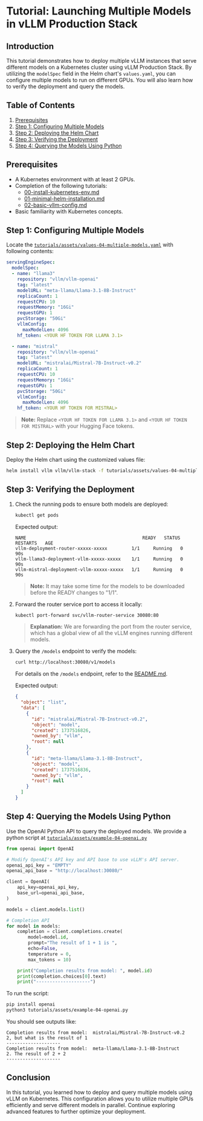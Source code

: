 # Tutorial: Launching Multiple Models in vLLM Production Stack

## Introduction

This tutorial demonstrates how to deploy multiple vLLM instances that serve different models on a Kubernetes cluster using vLLM Production Stack. By utilizing the `modelSpec` field in the Helm chart's `values.yaml`, you can configure multiple models to run on different GPUs. You will also learn how to verify the deployment and query the models.

## Table of Contents

1. [Prerequisites](#prerequisites)
2. [Step 1: Configuring Multiple Models](#step-1-configuring-multiple-models)
3. [Step 2: Deploying the Helm Chart](#step-2-deploying-the-helm-chart)
4. [Step 3: Verifying the Deployment](#step-3-verifying-the-deployment)
5. [Step 4: Querying the Models Using Python](#step-4-querying-the-models-using-python)

## Prerequisites

- A Kubernetes environment with at least 2 GPUs.
- Completion of the following tutorials:
  - [00-install-kubernetes-env.md](00-install-kubernetes-env.md)
  - [01-minimal-helm-installation.md](01-minimal-helm-installation.md)
  - [02-basic-vllm-config.md](02-basic-vllm-config.md)
- Basic familiarity with Kubernetes concepts.

## Step 1: Configuring Multiple Models

Locate the [`tutorials/assets/values-04-multiple-models.yaml`](assets/values-04-multiple-models.yaml) with following contents:

```yaml
servingEngineSpec:
  modelSpec:
  - name: "llama3"
    repository: "vllm/vllm-openai"
    tag: "latest"
    modelURL: "meta-llama/Llama-3.1-8B-Instruct"
    replicaCount: 1
    requestCPU: 10
    requestMemory: "16Gi"
    requestGPU: 1
    pvcStorage: "50Gi"
    vllmConfig:
      maxModelLen: 4096
    hf_token: <YOUR HF TOKEN FOR LLAMA 3.1>

  - name: "mistral"
    repository: "vllm/vllm-openai"
    tag: "latest"
    modelURL: "mistralai/Mistral-7B-Instruct-v0.2"
    replicaCount: 1
    requestCPU: 10
    requestMemory: "16Gi"
    requestGPU: 1
    pvcStorage: "50Gi"
    vllmConfig:
      maxModelLen: 4096
    hf_token: <YOUR HF TOKEN FOR MISTRAL>
```

> **Note:** Replace `<YOUR HF TOKEN FOR LLAMA 3.1>` and `<YOUR HF TOKEN FOR MISTRAL>` with your Hugging Face tokens.

## Step 2: Deploying the Helm Chart

Deploy the Helm chart using the customized values file:

```bash
helm install vllm vllm/vllm-stack -f tutorials/assets/values-04-multiple-models.yaml
```

## Step 3: Verifying the Deployment

1. Check the running pods to ensure both models are deployed:

   ```bash
   kubectl get pods
   ```

   Expected output:

   ```plaintext
   NAME                                           READY   STATUS    RESTARTS   AGE
   vllm-deployment-router-xxxxx-xxxxx         1/1     Running   0          90s
   vllm-llama3-deployment-vllm-xxxxx-xxxxx    1/1     Running   0          90s
   vllm-mistral-deployment-vllm-xxxxx-xxxxx   1/1     Running   0          90s
   ```

   > **Note:** It may take some time for the models to be downloaded before the READY changes to "1/1".

2. Forward the router service port to access it locally:

   ```bash
   kubectl port-forward svc/vllm-router-service 30080:80
   ```

   > **Explanation:** We are forwarding the port from the router service, which has a global view of all the vLLM engines running different models.

3. Query the `/models` endpoint to verify the models:

   ```bash
   curl http://localhost:30080/v1/models
   ```

   For details on the `/models` endpoint, refer to the [README.md](README.md).

   Expected output:

   ```json
   {
     "object": "list",
     "data": [
       {
         "id": "mistralai/Mistral-7B-Instruct-v0.2",
         "object": "model",
         "created": 1737516826,
         "owned_by": "vllm",
         "root": null
       },
       {
         "id": "meta-llama/Llama-3.1-8B-Instruct",
         "object": "model",
         "created": 1737516836,
         "owned_by": "vllm",
         "root": null
       }
     ]
   }
   ```

## Step 4: Querying the Models Using Python

Use the OpenAI Python API to query the deployed models. We provide a python script at [`tutorials/assets/example-04-openai.py`](assets/example-04-openai.py)

```python
from openai import OpenAI

# Modify OpenAI's API key and API base to use vLLM's API server.
openai_api_key = "EMPTY"
openai_api_base = "http://localhost:30080/"

client = OpenAI(
    api_key=openai_api_key,
    base_url=openai_api_base,
)

models = client.models.list()

# Completion API
for model in models:
    completion = client.completions.create(
        model=model.id,
        prompt="The result of 1 + 1 is ",
        echo=False,
        temperature = 0,
        max_tokens = 10)

    print("Completion results from model: ", model.id)
    print(completion.choices[0].text)
    print("--------------------")

```

To run the script:

```bash
pip install openai
python3 tutorials/assets/example-04-openai.py
```

You should see outputs like:

```plaintext
Completion results from model:  mistralai/Mistral-7B-Instruct-v0.2
2, but what is the result of 1
--------------------
Completion results from model:  meta-llama/Llama-3.1-8B-Instruct
2. The result of 2 + 2
--------------------
```

## Conclusion

In this tutorial, you learned how to deploy and query multiple models using vLLM on Kubernetes. This configuration allows you to utilize multiple GPUs efficiently and serve different models in parallel. Continue exploring advanced features to further optimize your deployment.
